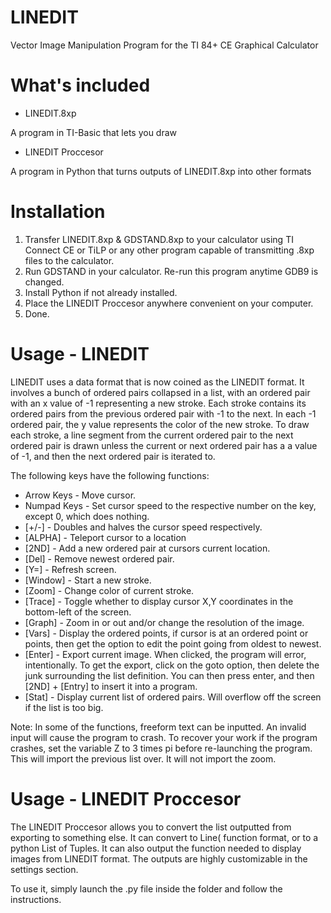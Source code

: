 # LINEDIT
Vector Image Manipulation Program for the TI 84+ CE Graphical Calculator

# What's included
- LINEDIT.8xp

A program in TI-Basic that lets you draw
- LINEDIT Proccesor

A program in Python that turns outputs of LINEDIT.8xp into other formats

# Installation

1. Transfer LINEDIT.8xp & GDSTAND.8xp to your calculator using TI Connect CE or TiLP or any other program capable of transmitting .8xp files to the calculator.
2. Run GDSTAND in your calculator. Re-run this program anytime GDB9 is changed.
3. Install Python if not already installed.
4. Place the LINEDIT Proccesor anywhere convenient on your computer.
5. Done.

# Usage - LINEDIT
LINEDIT uses a data format that is now coined as the LINEDIT format. It involves a bunch of ordered pairs collapsed in a list, with an ordered pair with an x value of -1 representing a new stroke. Each stroke contains its ordered pairs from the previous ordered pair with -1 to the next. In each -1 ordered pair, the y value represents the color of the new stroke. To draw each stroke, a line segment from the current ordered pair to the next ordered pair is drawn unless the current or next ordered pair has a a value of -1, and then the next ordered pair is iterated to.

The following keys have the following functions:
- Arrow Keys - Move cursor.
- Numpad Keys - Set cursor speed to the respective number on the key, except 0, which does nothing.
- \[+/-\] - Doubles and halves the cursor speed respectively.
- \[ALPHA\] - Teleport cursor to a location
- \[2ND\] - Add a new ordered pair at cursors current location.
- \[Del\] - Remove newest ordered pair.
- \[Y=\] - Refresh screen.
- \[Window\] - Start a new stroke.
- \[Zoom\] - Change color of current stroke.
- \[Trace\] - Toggle whether to display cursor X,Y coordinates in the bottom-left of the screen.
- \[Graph\] - Zoom in or out and/or change the resolution of the image.
- \[Vars\] - Display the ordered points, if cursor is at an ordered point or points, then get the option to edit the point going from oldest to newest.
- \[Enter\] - Export current image. When clicked, the program will error, intentionally. To get the export, click on the goto option, then delete the junk surrounding the list definition. You can then press enter, and then \[2ND\] + \[Entry\] to insert it into a program.
- \[Stat\] - Display current list of ordered pairs. Will overflow off the screen if the list is too big.

Note: In some of the functions, freeform text can be inputted. An invalid input will cause the program to crash. To recover your work if the program crashes, set the variable Z to 3 times pi before re-launching the program. This will import the previous list over. It will not import the zoom.

# Usage - LINEDIT Proccesor
The LINEDIT Proccesor allows you to convert the list outputted from exporting to something else. It can convert to Line( function format, or to a python List of Tuples. It can also output the function needed to display images from LINEDIT format. The outputs are highly customizable in the settings section.

To use it, simply launch the .py file inside the folder and follow the instructions.
